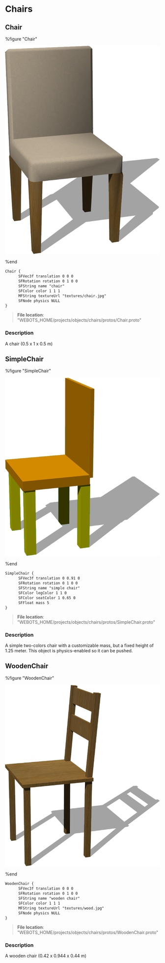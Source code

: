 # Chairs

## Chair

%figure "Chair"

![Chair-image](images/objects/chairs/Chair/model.png)

%end

```
Chair {
      SFVec3f translation 0 0 0
      SFRotation rotation 0 1 0 0
      SFString name "chair"
      SFColor color 1 1 1
      MFString textureUrl "textures/chair.jpg"
      SFNode physics NULL
}
```

> **File location**: "WEBOTS\_HOME/projects/objects/chairs/protos/Chair.proto"

### Description

A chair (0.5 x 1 x 0.5 m)

## SimpleChair

%figure "SimpleChair"

![SimpleChair-image](images/objects/chairs/SimpleChair/model.png)

%end

```
SimpleChair {
      SFVec3f translation 0 0.91 0
      SFRotation rotation 0 1 0 0
      SFString name "simple chair"
      SFColor legColor 1 1 0
      SFColor seatColor 1 0.65 0
      SFFloat mass 5
}
```

> **File location**: "WEBOTS\_HOME/projects/objects/chairs/protos/SimpleChair.proto"

### Description

A simple two-colors chair with a customizable mass, but a fixed height of 1.25 meter.
This object is physics-enabled so it can be pushed.

## WoodenChair

%figure "WoodenChair"

![WoodenChair-image](images/objects/chairs/WoodenChair/model.png)

%end

```
WoodenChair {
      SFVec3f translation 0 0 0
      SFRotation rotation 0 1 0 0
      SFString name "wooden chair"
      SFColor color 1 1 1
      MFString textureUrl "textures/wood.jpg"
      SFNode physics NULL
}
```

> **File location**: "WEBOTS\_HOME/projects/objects/chairs/protos/WoodenChair.proto"

### Description

A wooden chair (0.42 x 0.944 x 0.44 m)


